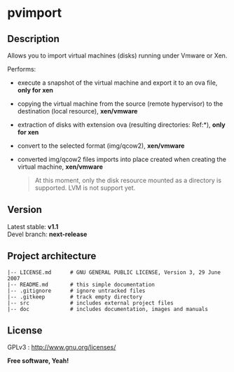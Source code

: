# pvimport

## Description

Allows you to import virtual machines (disks) running under Vmware or Xen.

Performs:

- execute a snapshot of the virtual machine and export it to an ova file, **only for xen**

- copying the virtual machine from the source (remote hypervisor) to the destination (local resource), **xen/vmware**

- extraction of disks with extension ova (resulting directories: Ref:\*), **only for xen**

- convert to the selected format (img/qcow2), **xen/vmware**

- converted img/qcow2 files imports into place created when creating the virtual machine, **xen/vmware**

  > At this moment, only the disk resource mounted as a directory is supported. LVM is not support yet.

## Version

Latest stable: **v1.1**  
Devel branch: **next-release**

## Project architecture

    |-- LICENSE.md      # GNU GENERAL PUBLIC LICENSE, Version 3, 29 June 2007
    |-- README.md       # this simple documentation
    |-- .gitignore      # ignore untracked files
    |-- .gitkeep        # track empty directory
    |-- src             # includes external project files
    |-- doc             # includes documentation, images and manuals

## License

GPLv3 : <http://www.gnu.org/licenses/>

**Free software, Yeah!**
